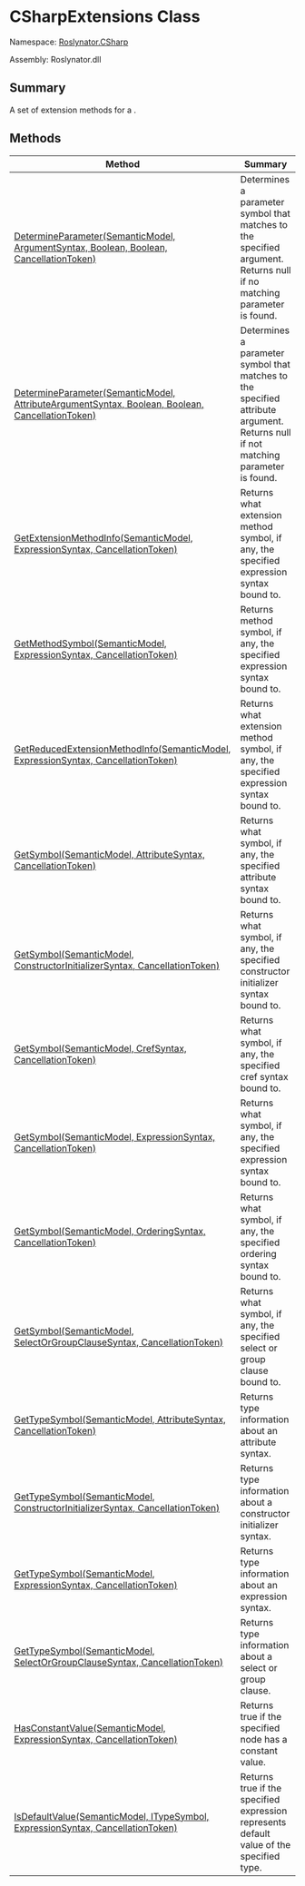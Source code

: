 # CSharpExtensions Class

Namespace: [Roslynator.CSharp](../README.md)

Assembly: Roslynator\.dll

## Summary

A set of extension methods for a \.

## Methods

| Method| Summary|
| --- | --- |
| [DetermineParameter(SemanticModel, ArgumentSyntax, Boolean, Boolean, CancellationToken)](DetermineParameter/README.md) | Determines a parameter symbol that matches to the specified argument\. Returns null if no matching parameter is found\. |
| [DetermineParameter(SemanticModel, AttributeArgumentSyntax, Boolean, Boolean, CancellationToken)](DetermineParameter/README.md) | Determines a parameter symbol that matches to the specified attribute argument\. Returns null if not matching parameter is found\. |
| [GetExtensionMethodInfo(SemanticModel, ExpressionSyntax, CancellationToken)](GetExtensionMethodInfo/README.md) | Returns what extension method symbol, if any, the specified expression syntax bound to\. |
| [GetMethodSymbol(SemanticModel, ExpressionSyntax, CancellationToken)](GetMethodSymbol/README.md) | Returns method symbol, if any, the specified expression syntax bound to\. |
| [GetReducedExtensionMethodInfo(SemanticModel, ExpressionSyntax, CancellationToken)](GetReducedExtensionMethodInfo/README.md) | Returns what extension method symbol, if any, the specified expression syntax bound to\. |
| [GetSymbol(SemanticModel, AttributeSyntax, CancellationToken)](GetSymbol/README.md) | Returns what symbol, if any, the specified attribute syntax bound to\. |
| [GetSymbol(SemanticModel, ConstructorInitializerSyntax, CancellationToken)](GetSymbol/README.md) | Returns what symbol, if any, the specified constructor initializer syntax bound to\. |
| [GetSymbol(SemanticModel, CrefSyntax, CancellationToken)](GetSymbol/README.md) | Returns what symbol, if any, the specified cref syntax bound to\. |
| [GetSymbol(SemanticModel, ExpressionSyntax, CancellationToken)](GetSymbol/README.md) | Returns what symbol, if any, the specified expression syntax bound to\. |
| [GetSymbol(SemanticModel, OrderingSyntax, CancellationToken)](GetSymbol/README.md) | Returns what symbol, if any, the specified ordering syntax bound to\. |
| [GetSymbol(SemanticModel, SelectOrGroupClauseSyntax, CancellationToken)](GetSymbol/README.md) | Returns what symbol, if any, the specified select or group clause bound to\. |
| [GetTypeSymbol(SemanticModel, AttributeSyntax, CancellationToken)](GetTypeSymbol/README.md) | Returns type information about an attribute syntax\. |
| [GetTypeSymbol(SemanticModel, ConstructorInitializerSyntax, CancellationToken)](GetTypeSymbol/README.md) | Returns type information about a constructor initializer syntax\. |
| [GetTypeSymbol(SemanticModel, ExpressionSyntax, CancellationToken)](GetTypeSymbol/README.md) | Returns type information about an expression syntax\. |
| [GetTypeSymbol(SemanticModel, SelectOrGroupClauseSyntax, CancellationToken)](GetTypeSymbol/README.md) | Returns type information about a select or group clause\. |
| [HasConstantValue(SemanticModel, ExpressionSyntax, CancellationToken)](HasConstantValue/README.md) | Returns true if the specified node has a constant value\. |
| [IsDefaultValue(SemanticModel, ITypeSymbol, ExpressionSyntax, CancellationToken)](IsDefaultValue/README.md) | Returns true if the specified expression represents default value of the specified type\. |

